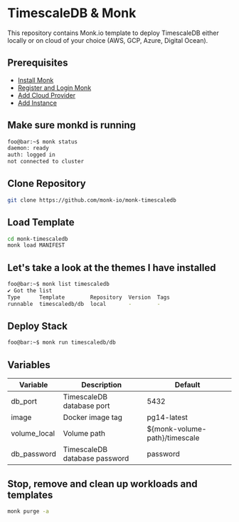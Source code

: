 # TimescaleDB & Monk

This repository contains Monk.io template to deploy TimescaleDB either locally or on cloud of your choice (AWS, GCP, Azure, Digital Ocean).

## Prerequisites

- [Install Monk](https://docs.monk.io/docs/get-monk)
- [Register and Login Monk](https://docs.monk.io/docs/acc-and-auth)
- [Add Cloud Provider](https://docs.monk.io/docs/cloud-provider)
- [Add Instance](https://docs.monk.io/docs/multi-cloud)

## Make sure monkd is running

```bash
foo@bar:~$ monk status
daemon: ready
auth: logged in
not connected to cluster
```

## Clone Repository

```bash
git clone https://github.com/monk-io/monk-timescaledb
```

## Load Template

```bash
cd monk-timescaledb
monk load MANIFEST
```

## Let's take a look at the themes I have installed

```bash
foo@bar:~$ monk list timescaledb
✔ Got the list
Type      Template        Repository  Version  Tags
runnable  timescaledb/db  local       -        -
```

## Deploy Stack

```bash
foo@bar:~$ monk run timescaledb/db
```

## Variables

| Variable     | Description                   | Default                       |
|--------------|-------------------------------|-------------------------------|
| db_port      | TimescaleDB database port     | 5432                          |
| image        | Docker image tag              | pg14-latest                   |
| volume_local | Volume path                   | ${monk-volume-path}/timescale |
| db_password  | TimescaleDB database password | password                      |

## Stop, remove and clean up workloads and templates

```bash
monk purge -a
```
